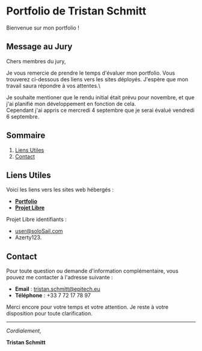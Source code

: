 # Portfolio de Tristan Schmitt

Bienvenue sur mon portfolio !

## Message au Jury

Chers membres du jury,

Je vous remercie de prendre le temps d'évaluer mon portfolio. Vous trouverez ci-dessous des liens vers les sites déployés. J'espère que mon travail saura répondre à vos attentes.\

Je souhaite mentioner que le rendu initial était prévu pour novembre, et que j'ai planifié mon développement en fonction de cela.\
Cependant j'ai appris ce mercredi 4 septembre que je serai évalué vendredi 6 septembre.

## Sommaire

1. [Liens Utiles](#liens-utiles)
2. [Contact](#contact)

## Liens Utiles

Voici les liens vers les sites web hébergés :

- **[Portfolio](http://116.202.242.105:4242/)**
- **[Projet Libre](http://116.202.242.105:89/)**

Projet Libre identifiants :
- user@soloSail.com
- Azerty123.

## Contact

Pour toute question ou demande d'information complémentaire, vous pouvez me contacter à l'adresse suivante :
- **Email** : [tristan.schmitt@epitech.eu](mailto:ton.email@example.com)
- **Téléphone** : +33 7 72 17 78 97

Merci encore pour votre temps et votre attention. Je reste à votre disposition pour toute clarification.

---

_Cordialement,_

**Tristan Schmitt**
